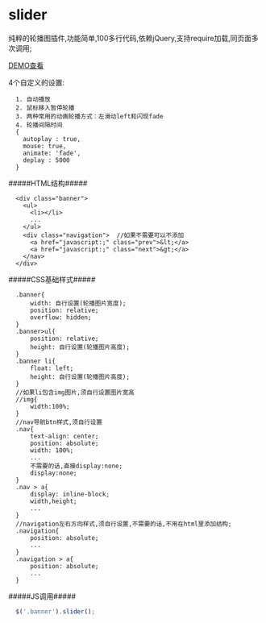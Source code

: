 # slider
纯粹的轮播图插件,功能简单,100多行代码,依赖jQuery,支持require加载,同页面多次调用; 

[DEMO查看](http://buynao.github.io/slider/)

4个自定义的设置:
```
  1. 自动播放
  2. 鼠标移入暂停轮播
  3. 两种常用的动画轮播方式：左滑动left和闪现fade
  4. 轮播间隔时间
  {
    autoplay : true,
    mouse: true,
    animate: 'fade',
    deplay : 5000
  }
```
#####HTML结构#####
```
  <div class="banner">
    <ul>
      <li></li>
      ...
    </ul>
    <div class="navigation">  //如果不需要可以不添加
      <a href="javascript:;" class="prev">&lt;</a>
      <a href="javascript:;" class="next">&gt;</a>
    </nav>
  </div>
```
#####CSS基础样式#####
```
  .banner{
      width: 自行设置(轮播图片宽度); 
      position: relative; 
      overflow: hidden;
  }
  .banner>ul{
      position: relative;
      height: 自行设置(轮播图片高度);
  }
  .banner li{  
      float: left;
      height: 自行设置(轮播图片高度);
  }
  //如果li包含img图片,须自行设置图片宽高
  //img{
      width:100%;
  }
  //nav导航btn样式,须自行设置
  .nav{
      text-align: center;
      position: absolute;
      width: 100%;
      ...
      不需要的话,直接display:none;
      display:none;
  }
  .nav > a{
      display: inline-block;
      width,height;
      ...
  }
  //navigation左右方向样式,须自行设置,不需要的话,不用在html里添加结构;
  .navigation{
      position: absolute;
      ...
  }
  .navigation > a{
      position: absolute;
      ...     
  }
```
#####JS调用#####
```js
  $('.banner').slider();
```
